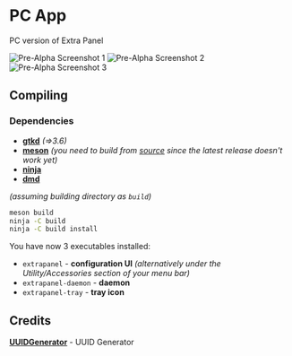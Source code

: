 # PC App

PC version of Extra Panel

![Pre-Alpha Screenshot 1](https://gitlab.com/aurorafossorg/p/extra-panel/assets/raw/master/screenshots/pre-alpha2-1.png)
![Pre-Alpha Screenshot 2](https://gitlab.com/aurorafossorg/p/extra-panel/assets/raw/master/screenshots/pre-alpha2-2.png)
![Pre-Alpha Screenshot 3](https://gitlab.com/aurorafossorg/p/extra-panel/assets/raw/master/screenshots/pre-alpha2-3.png)

## Compiling

### Dependencies

- [**gtkd**](https://gtkd.org/) *(=>3.6)*
- [**meson**](https://mesonbuild.com/) *(you need to build from [source](https://github.com/mesonbuild/meson) since the latest release doesn't work yet)*
- [**ninja**](https://ninja-build.org/)
- [**dmd**](https://dlang.org/)

*(assuming building directory as `build`)*
```bash
meson build
ninja -C build
ninja -C build install
```

You have now 3 executables installed:

 - `extrapanel` - **configuration UI** *(alternatively under the Utility/Accessories section of your menu bar)*
 - `extrapanel-daemon` - **daemon**
 - `extrapanel-tray` - **tray icon**

## Credits

[**UUIDGenerator**](https://www.uuidgenerator.net/) - UUID Generator
